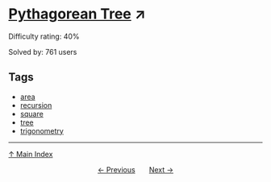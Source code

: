 # [Pythagorean Tree](https://projecteuler.net/problem=395) ↗️

Difficulty rating: 40%

Solved by: 761 users
## Tags

- [area](../tags/area.md)
- [recursion](../tags/recursion.md)
- [square](../tags/square.md)
- [tree](../tags/tree.md)
- [trigonometry](../tags/trigonometry.md)



---

[↑ Main Index](../README.md)


<div align=center><a href='394.md'>← Previous</a> &nbsp;&nbsp; &nbsp;&nbsp;  <a href='396.md'>Next →</a></div>
